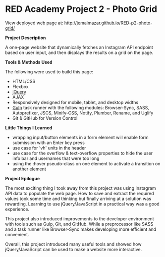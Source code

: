 # RED Academy Project 2 - Photo Grid

View deployed web page at: http://jemalmazar.github.io/RED-p2-photo-grid/

**Project Description**

A one-page website that dynamically fetches an Instagram API endpoint based on user input, and then displays the results on a grid on the page.

**Tools & Methods Used**

The following were used to build this page:

- HTML/CSS
- Flexbox
- [jQuery](http://jquery.com/)
- AJAX
- Responsively designed for mobile, tablet, and desktop widths
- [Gulp](http://gulpjs.com/) task runner with the following modules: Browser-Sync, SASS, Autoprefixer, JSCS, Minify-CSS, Notify, Plumber, Rename, and Uglify
- Git & GitHub for Version Control

**Little Things I Learned**

- wrapping input/button elements in a form element will enable form submission with an Enter key press
- use case for 'vh' units in the header
- use case for the overflow & text-overflow properties to hide the user info bar and usernames that were too long
- using the :hover pseudo-class on one element to activate a transition on another element

**Project Epilogue**

The most exciting thing I took away from this project was using Instagram API data to populate the web page. How to save and extract the required values took some time and thinking but finally arriving at a solution was rewarding. Learning to use jQuery/JavaScript in a practical way was a good experience.

This project also introduced improvements to the developer environment with tools such as Gulp, Git, and GitHub. While a preprocessor like SASS and a task runner like Browser-Sync makes developing more efficient and convenient.

Overall, this project introduced many useful tools and showed how jQuery/JavaScript can be used to make a website more interactive.
